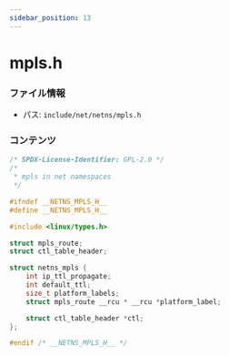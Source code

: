 ```yaml
---
sidebar_position: 13
---
```

# mpls.h

### ファイル情報

- パス: `include/net/netns/mpls.h`

### コンテンツ

```h
/* SPDX-License-Identifier: GPL-2.0 */
/*
 * mpls in net namespaces
 */

#ifndef __NETNS_MPLS_H__
#define __NETNS_MPLS_H__

#include <linux/types.h>

struct mpls_route;
struct ctl_table_header;

struct netns_mpls {
	int ip_ttl_propagate;
	int default_ttl;
	size_t platform_labels;
	struct mpls_route __rcu * __rcu *platform_label;

	struct ctl_table_header *ctl;
};

#endif /* __NETNS_MPLS_H__ */

```
